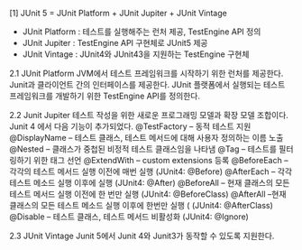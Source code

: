 [1] JUnit 5 = JUnit Platform + JUnit Jupiter + JUnit Vintage
- JUnit Platform : 테스트를 실행해주는 런처 제공, TestEngine API 정의
- JUnit Jupiter : TestEngine API 구현체로 JUnit5 제공
- JUnit Vintage : JUnit4와 JUnit43을 지원하는 TestEngine 구현체

2.1 JUnit Platform
JVM에서 테스트 프레임워크를 시작하기 위한 런처를 제공한다.
Junit과 클라이언트 간의 인터페이스를 제공한다.
JUnit 플랫폼에서 실행되는 테스트 프레임워크를 개발하기 위한 TestEngine API를 정의한다.

2.2 Junit Jupiter
테스트 작성을 위한 새로운 프로그래밍 모델과 확장 모델 조합이다.
Junit 4 에서 다음 기능이 추가되었다.
@TestFactory – 동적 테스트 지원
@DisplayName – 테스트 클래스, 테스트 메서드에 대해 사용자 정의하는 이름 노출
@Nested – 클래스가 중첩된 비정적 테스트 클래스임을 나타냄
@Tag – 테스트를 필터링하기 위한 태그 선언
@ExtendWith – custom extensions 등록
@BeforeEach – 각각의 테스트 메서드 실행 이전에 매번 실행 (JUnit4: @Before)
@AfterEach – 각각 테스트 메소드 실행 이후에 실행 (JUnit4: @After)
@BeforeAll – 현재 클래스의 모든 테스트 메서드 실행 이전에 한 번만 실행 (JUnit4: @BeforeClass)
@AfterAll –현재 클래스의 모든 테스트 메소드 실행 이후에 한번만 실행 ( (JUnit4: @AfterClass)
@Disable – 테스트 클래스, 테스트 메서드 비활성화 (JUnit4: @Ignore)

2.3 JUnit Vintage
Junit 5에서 Junit 4와 Junit3가 동작할 수 있도록 지원한다.

